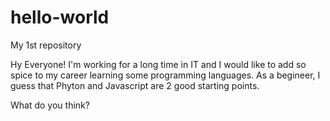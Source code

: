 # hello-world
My 1st repository

Hy Everyone!
I'm working for a long time in IT and I would like to add so spice to my career learning some programming languages.
As a begineer, I guess that Phyton and Javascript are 2 good starting points.

What do you think?
